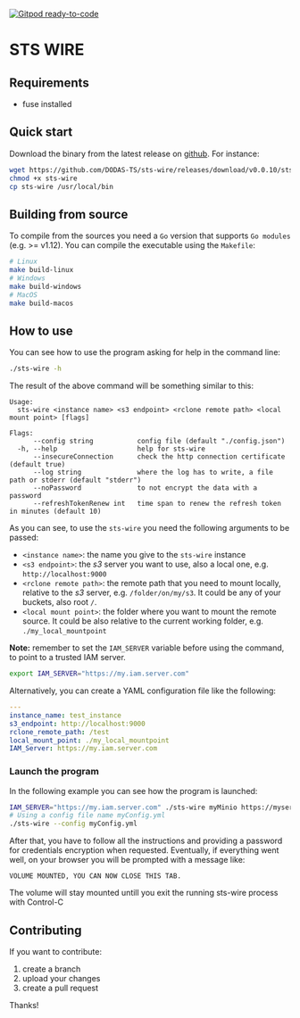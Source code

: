 [![Gitpod ready-to-code](https://img.shields.io/badge/Gitpod-ready--to--code-blue?logo=gitpod)](https://gitpod.io/#https://github.com/DODAS-TS/sts-wire)

# STS WIRE 

## Requirements

- fuse installed
## Quick start

Download the binary from the latest release on [github](https://github.com/DODAS-TS/dodas-go-client/releases). For instance:

```bash
wget https://github.com/DODAS-TS/sts-wire/releases/download/v0.0.10/sts-wire
chmod +x sts-wire
cp sts-wire /usr/local/bin
```
## Building from source

To compile from the sources you need a `Go` version that supports `Go modules` (e.g. >= v1.12). You can compile the executable using the `Makefile`:

```bash
# Linux
make build-linux
# Windows
make build-windows
# MacOS
make build-macos
```

## How to use

You can see how to use the program asking for help in the command line:

```bash
./sts-wire -h
```

The result of the above command will be something similar to this:

```text
Usage:
  sts-wire <instance name> <s3 endpoint> <rclone remote path> <local mount point> [flags]

Flags:
      --config string           config file (default "./config.json")
  -h, --help                    help for sts-wire
      --insecureConnection      check the http connection certificate (default true)
      --log string              where the log has to write, a file path or stderr (default "stderr")
      --noPassword              to not encrypt the data with a password
      --refreshTokenRenew int   time span to renew the refresh token in minutes (default 10)
```

As you can see, to use the `sts-wire` you need the following arguments to be passed:

- `<instance name>`: the name you give to the `sts-wire` instance
- `<s3 endpoint>`: the *s3* server you want to use, also a local one, e.g. `http://localhost:9000`
- `<rclone remote path>`: the remote path that you need to mount locally, relative to the *s3* server, e.g. `/folder/on/my/s3`. It could be any of your buckets, also root `/`.
- `<local mount point>`: the folder where you want to mount the remote source. It could be also relative to the current working folder, e.g. `./my_local_mountpoint`
  
**Note:** remember to set the `IAM_SERVER` variable before using the command, to point to a trusted IAM server.

```bash
export IAM_SERVER="https://my.iam.server.com"
```

Alternatively, you can create a YAML configuration file like the following:

```yaml
---
instance_name: test_instance
s3_endpoint: http://localhost:9000
rclone_remote_path: /test
local_mount_point: ./my_local_mountpoint
IAM_Server: https://my.iam.server.com
```

### Launch the program

In the following example you can see how the program is launched:

```bash
IAM_SERVER="https://my.iam.server.com" ./sts-wire myMinio https://myserver.com:9000 / ./mountedVolume
# Using a config file name myConfig.yml
./sts-wire --config myConfig.yml
```


After that, you have to follow all the instructions and providing a password for credentials encryption when requested.
Eventually, if everything went well, on your browser you will be prompted with a message like:

```text
VOLUME MOUNTED, YOU CAN NOW CLOSE THIS TAB. 
```

The volume will stay mounted untill you exit the running sts-wire process with Control-C
## Contributing

If you want to contribute:

1. create a branch
2. upload your changes
3. create a pull request

Thanks!
